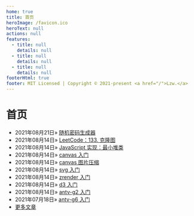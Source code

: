 ```yaml
---
home: true
title: 首页
heroImage: /favicon.ico
heroText: null
actions: null
features:
  - title: null
    details: null
  - title: null
    details: null
  - title: null
    details: null
footerHtml: true
footer: MIT Licensed | Copyright © 2021-present <a href="/">Lzw.</a>
---
```

# 首页

- <span class="date">2021年08月21日</span>&raquo; [随机密码生成器](/tools/27986.md)    
- <span class="date">2021年08月14日</span>&raquo; [LeetCode：133. 克隆图](/codes/algorithm/27969.md)    
- <span class="date">2021年08月14日</span>&raquo; [JavaScript 实现：最小堆类](/codes/algorithm/27970.md)    
- <span class="date">2021年08月14日</span>&raquo; [canvas 入门](/codes/charts/27971.md)    
- <span class="date">2021年08月14日</span>&raquo; [canvas 图片压缩](/codes/charts/27972.md)    
- <span class="date">2021年08月14日</span>&raquo; [svg 入门](/codes/charts/27973.md)    
- <span class="date">2021年08月14日</span>&raquo; [zrender 入门](/codes/charts/27975.md)    
- <span class="date">2021年08月14日</span>&raquo; [d3 入门](/codes/charts/27976.md)    
- <span class="date">2021年08月14日</span>&raquo; [antv-g2 入门](/codes/charts/27981.md)    
- <span class="date">2021年07月18日</span>&raquo; [antv-g6 入门](/codes/charts/27983.md)    
- [更多文章](pages/archive)   
